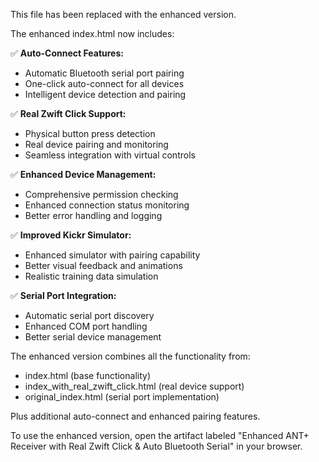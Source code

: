 This file has been replaced with the enhanced version. 

The enhanced index.html now includes:

✅ **Auto-Connect Features:**
- Automatic Bluetooth serial port pairing
- One-click auto-connect for all devices
- Intelligent device detection and pairing

✅ **Real Zwift Click Support:**
- Physical button press detection
- Real device pairing and monitoring
- Seamless integration with virtual controls

✅ **Enhanced Device Management:**
- Comprehensive permission checking
- Enhanced connection status monitoring
- Better error handling and logging

✅ **Improved Kickr Simulator:**
- Enhanced simulator with pairing capability
- Better visual feedback and animations
- Realistic training data simulation

✅ **Serial Port Integration:**
- Automatic serial port discovery
- Enhanced COM port handling
- Better serial device management

The enhanced version combines all the functionality from:
- index.html (base functionality)
- index_with_real_zwift_click.html (real device support)
- original_index.html (serial port implementation)

Plus additional auto-connect and enhanced pairing features.

To use the enhanced version, open the artifact labeled "Enhanced ANT+ Receiver with Real Zwift Click & Auto Bluetooth Serial" in your browser.